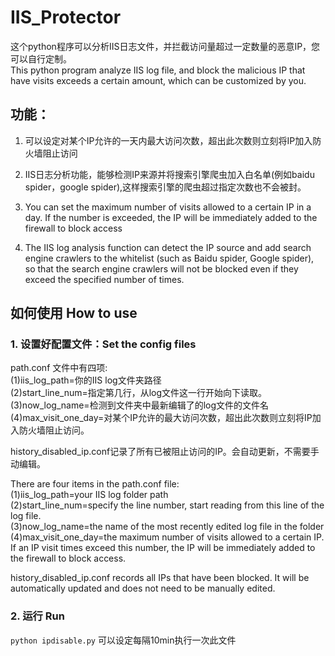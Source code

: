 # IIS_Protector
这个python程序可以分析IIS日志文件，并拦截访问量超过一定数量的恶意IP，您可以自行定制。
<br>
This python program analyze IIS log file, and block the malicious IP that have visits exceeds a certain amount, which can be customized by you.
<br>

## 功能：
1. 可以设定对某个IP允许的一天内最大访问次数，超出此次数则立刻将IP加入防火墙阻止访问<br>
2. IIS日志分析功能，能够检测IP来源并将搜索引擎爬虫加入白名单(例如baidu spider，google spider),这样搜索引擎的爬虫超过指定次数也不会被封。<br>
  
1. You can set the maximum number of visits allowed to a certain IP in a day. If the number is exceeded, the IP will be immediately added to the firewall to block access<br>
2. The IIS log analysis function can detect the IP source and add search engine crawlers to the whitelist (such as Baidu spider, Google spider), so that the search engine crawlers will not be blocked even if they exceed the specified number of times.

   
## 如何使用 How to use
### 1. 设置好配置文件：Set the config files
path.conf 文件中有四项:<br>
(1)iis_log_path=你的IIS log文件夹路径  <br>
(2)start_line_num=指定第几行，从log文件这一行开始向下读取。  <br>
(3)now_log_name=检测到文件夹中最新编辑了的log文件的文件名  <br>
(4)max_visit_one_day=对某个IP允许的最大访问次数，超出此次数则立刻将IP加入防火墙阻止访问。 <br>

history_disabled_ip.conf记录了所有已被阻止访问的IP。会自动更新，不需要手动编辑。

There are four items in the path.conf file:<br>
(1)iis_log_path=your IIS log folder path <br>
(2)start_line_num=specify the line number, start reading from this line of the log file. <br>
(3)now_log_name=the name of the most recently edited log file in the folder <br>
(4)max_visit_one_day=the maximum number of visits allowed to a certain IP. If an IP visit times exceed this number, the IP will be immediately added to the firewall to block access. <br>

history_disabled_ip.conf records all IPs that have been blocked. It will be automatically updated and does not need to be manually edited.

### 2. 运行 Run
`python ipdisable.py`
可以设定每隔10min执行一次此文件
